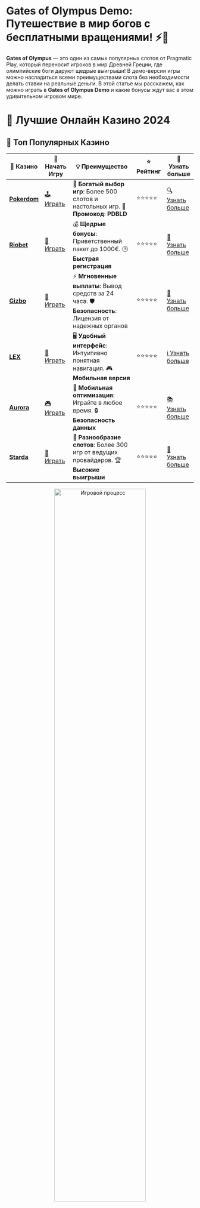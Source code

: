 # **Gates of Olympus Demo: Путешествие в мир богов с бесплатными вращениями! ⚡👑**

**Gates of Olympus** — это один из самых популярных слотов от Pragmatic Play, который переносит игроков в мир Древней Греции, где олимпийские боги даруют щедрые выигрыши! В демо-версии игры можно насладиться всеми преимуществами слота без необходимости делать ставки на реальные деньги. В этой статье мы расскажем, как можно играть в **Gates of Olympus Demo** и какие бонусы ждут вас в этом удивительном игровом мире.

# 🎰 Лучшие Онлайн Казино 2024

## 🌟 Топ Популярных Казино

| 🎲 **Казино** | 🔗 **Начать Игру** | 💡 **Преимущество** | ⭐ **Рейтинг** | 🔗 **Узнать больше** |
|--------------|---------------------|---------------------|----------------|----------------------|
| [**Pokerdom**](https://brandplay.link/4k77v2yx) | [🕹️ Играть](https://brandplay.link/4k77v2yx) | 🎉 **Богатый выбор игр**: Более 500 слотов и настольных игр. 🎁 **Промокод**: **PDBLD** | ⭐⭐⭐⭐⭐ | [🔍 Узнать больше](https://brandplay.link/4k77v2yx) |
| [**Riobet**](https://brandplay.link/7xBLTPyj) | [🎰 Играть](https://brandplay.link/7xBLTPyj) | 💰 **Щедрые бонусы**: Приветственный пакет до 1000€. 🕒 **Быстрая регистрация** | ⭐⭐⭐⭐⭐ | [📖 Узнать больше](https://brandplay.link/7xBLTPyj) |
| [**Gizbo**](https://brandplay.link/bprXw4YV) | [🎲 Играть](https://brandplay.link/bprXw4YV) | ⚡ **Мгновенные выплаты**: Вывод средств за 24 часа. 🛡️ **Безопасность**: Лицензия от надежных органов | ⭐⭐⭐⭐⭐ | [📝 Узнать больше](https://brandplay.link/bprXw4YV) |
| [**LEX**](https://brandplay.link/zW4hdDFV) | [🤑 Играть](https://brandplay.link/zW4hdDFV) | 🖥️ **Удобный интерфейс**: Интуитивно понятная навигация. 🎮 **Мобильная версия** | ⭐⭐⭐⭐⭐ | [ℹ️ Узнать больше](https://brandplay.link/zW4hdDFV) |
| [**Aurora**](https://10trafic-stat2.com/click/668546556bcc6313411604bd/6766/13032/subaccount) | [🎮 Играть](https://10trafic-stat2.com/click/668546556bcc6313411604bd/6766/13032/subaccount) | 📱 **Мобильная оптимизация**: Играйте в любое время. 🔒 **Безопасность данных** | ⭐⭐⭐⭐⭐ | [📚 Узнать больше](https://10trafic-stat2.com/click/668546556bcc6313411604bd/6766/13032/subaccount) |
| [**Starda**](https://brandplay.link/fB7xwRFL) | [🎯 Играть](https://brandplay.link/fB7xwRFL) | 🎰 **Разнообразие слотов**: Более 300 игр от ведущих провайдеров. 🏆 **Высокие выигрыши** | ⭐⭐⭐⭐⭐ | [🔎 Узнать больше](https://brandplay.link/fB7xwRFL) |

<div align="center">
    <img src="https://i.pinimg.com/originals/87/9e/b9/879eb9354dd0699582408b68f2e253b2.gif" alt="Игровой процесс" width="70%">
</div>

## 💎 Лучшие Бонусы и Акции

| 🎲 **Казино** | 🔗 **Начать Игру** | 💡 **Преимущество** | ⭐ **Рейтинг** | 🔗 **Узнать больше** |
|--------------|---------------------|---------------------|----------------|----------------------|
| [**Kometa**](https://brandplay.link/8ZymQJV8) | [🎰 Играть](https://brandplay.link/8ZymQJV8) | 🎁 **Эксклюзивные бонусы**: Регулярные акции и промо. 🔄 **Программы лояльности** | ⭐⭐⭐⭐☆ | [🔍 Узнать больше](https://brandplay.link/8ZymQJV8) |
| [**R7**](https://brandplay.link/bMd3Yjsw) | [🕹️ Играть](https://brandplay.link/bMd3Yjsw) | 🕒 **Круглосуточная поддержка**: Всегда на связи. 💸 **Высокие лимиты** | ⭐⭐⭐⭐☆ | [📖 Узнать больше](https://brandplay.link/bMd3Yjsw) |
| [**7K**](https://brandplay.link/BvQyFShp) | [🎲 Играть](https://brandplay.link/BvQyFShp) | 🌟 **Эксклюзивные бонусы**: Только для VIP игроков. 🎉 **Сезонные акции** | ⭐⭐⭐⭐☆ | [📝 Узнать больше](https://brandplay.link/BvQyFShp) |
| [**Kent**](https://brandplay.link/Fv2WP3js) | [🤑 Играть](https://brandplay.link/Fv2WP3js) | 📈 **Высокий RTP**: Более 98%. 💼 **Профессиональная поддержка** | ⭐⭐⭐⭐☆ | [ℹ️ Узнать больше](https://brandplay.link/Fv2WP3js) |
| [**1Xslots**](https://brandplay.link/hSB1khtr) | [🎮 Играть](https://brandplay.link/hSB1khtr) | 🎉 **Множество акций**: Еженедельные бонусы и турниры. 🛡️ **Безопасность** | ⭐⭐⭐⭐☆ | [📚 Узнать больше](https://brandplay.link/hSB1khtr) |
| [**Gama**](https://brandplay.link/j6NMKsDz) | [🎯 Играть](https://brandplay.link/j6NMKsDz) | 🔍 **Интуитивный интерфейс**: Легкость использования. 🏅 **Престижные турниры** | ⭐⭐⭐⭐☆ | [🔎 Узнать больше](https://brandplay.link/j6NMKsDz) |

<div align="center">
    <img src="https://i.pinimg.com/originals/87/9e/b9/879eb9354dd0699582408b68f2e253b2.gif" alt="Игровой процесс" width="70%">
</div>

## 🚀 Быстрые Выигрыши и Поддержка

| 🎲 **Казино** | 🔗 **Начать Игру** | 💡 **Преимущество** | ⭐ **Рейтинг** | 🔗 **Узнать больше** |
|--------------|---------------------|---------------------|----------------|----------------------|
| [**Onion**](https://brandplay.link/zBGRVpQ9) | [🎰 Играть](https://brandplay.link/zBGRVpQ9) | 🤑 **Низкие ставки**: Идеально для начинающих. 🔄 **Быстрые выводы** | ⭐⭐⭐⭐☆ | [🔍 Узнать больше](https://brandplay.link/zBGRVpQ9) |
| [**Чемпион**](https://temon-gter.cfd/go/lRq?p80412p304504pcc44t17455) | [🕹️ Играть](https://temon-gter.cfd/go/lRq?p80412p304504pcc44t17455) | 🏅 **Лояльная программа**: Награды за активность. 🎁 **Ежемесячные бонусы** | ⭐⭐⭐⭐☆ | [📖 Узнать больше](https://temon-gter.cfd/go/lRq?p80412p304504pcc44t17455) |
| [**Vavada**](https://vavadapartner.pro/?promo=ea5c9275-6854-4505-94fc-95ab18221945-linkb2) | [🎲 Играть](https://vavadapartner.pro/?promo=ea5c9275-6854-4505-94fc-95ab18221945-linkb2) | 🚀 **Быстрая регистрация**: Начните играть мгновенно. 🔐 **Безопасные транзакции** | ⭐⭐⭐⭐☆ | [📝 Узнать больше](https://vavadapartner.pro/?promo=ea5c9275-6854-4505-94fc-95ab18221945-linkb2) |
| [**Friends**](https://gofriends.kim/linkb2) | [🤑 Играть](https://gofriends.kim/linkb2) | 🤝 **Социальные игры**: Играйте с друзьями. 🌐 **Мультиплатформенность** | ⭐⭐⭐⭐☆ | [ℹ️ Узнать больше](https://gofriends.kim/linkb2) |
| [**1WIN**](https://brandplay.link/smXVpBbG) | [🎮 Играть](https://brandplay.link/smXVpBbG) | 🏆 **Спортивные ставки**: Широкий выбор видов спорта. 💵 **Высокие коэффициенты** | ⭐⭐⭐⭐☆ | [📚 Узнать больше](https://brandplay.link/smXVpBbG) |
| [**Drip**](https://drp-ircp01.com/c07e6a3db) | [🎯 Играть](https://drp-ircp01.com/c07e6a3db) | 🌐 **Инновационные игры**: Новейшие игровые технологии. 🛡️ **Высокая безопасность** | ⭐⭐⭐⭐☆ | [🔎 Узнать больше](https://drp-ircp01.com/c07e6a3db) |
| [**JoyCasino**](https://rpc30.call2me.pro/?/ru/registration?apkpop=0&partner=p24970p3291217pc98f) | [🎰 Играть](https://rpc30.call2me.pro/?/ru/registration?apkpop=0&partner=p24970p3291217pc98f) | 🎁 **Приятные бонусы**: Ежедневные акции и подарки. 🕹️ **Разнообразие игр** | ⭐⭐⭐⭐☆ | [🔍 Узнать больше](https://rpc30.call2me.pro/?/ru/registration?apkpop=0&partner=p24970p3291217pc98f) |

<div align="center">
    <img src="https://i.pinimg.com/originals/87/9e/b9/879eb9354dd0699582408b68f2e253b2.gif" alt="Игровой процесс" width="70%">
</div>
---

✨ **Выбирайте лучшее казино для себя и наслаждайтесь игрой! Удачи!** ✨
![Gates of Olympus Demo](https://i.pinimg.com/originals/a9/29/6e/a9296ea1cf6a7c20a985e593451f0323.png)

## Почему стоит попробовать **Gates of Olympus Demo**? 🏛️⚡

**Gates of Olympus** — это слот с увлекательной темой, уникальными механиками и невероятными возможностями для выигрыша. В демо-версии вы можете без риска оценить все особенности игры, попробовать свои силы и почувствовать атмосферу, которую предлагает этот слот. 

### Преимущества игры в **Gates of Olympus Demo** 🕊️🌟

1. **Тема Олимпа** 🏛️  
   В этом слоте вас ждут величественные боги и мифические существа. Зевс, Афина и другие боги даруют вам мощные бонусы и возможности для больших выигрышей. Слот погружает в атмосферу Древней Греции и Олимпийских гор.

2. **Механика "Tumble" (падение символов)** 💥  
   В **Gates of Olympus** используется уникальная механика "Tumble", где после каждого выигрыша символы исчезают, а на их месте появляются новые. Это позволяет выигрышам накапливаться и увеличиваться за один спин.

3. **Бонусные раунды с множителями** 🎁  
   Один из главных плюсов слота — это наличие множителей, которые могут значительно повысить ваши выигрыши. Чем больше множителей выпадет, тем выше ваши шансы на крупные выигрыши.

4. **Бесплатные вращения (Free Spins)** 🎰  
   В **Gates of Olympus** вы можете получить бесплатные вращения, которые активируются при выпадении трех и более символов разброса. Это даёт вам шанс на дополнительные выигрыши без необходимости тратить собственные средства.

## Как играть в **Gates of Olympus Demo**? 🎮

### 1. **Выбор онлайн-казино для игры в демо** 🕹️

Для начала игры в демо-версию **Gates of Olympus** выберите казино, которое предлагает возможность играть бесплатно. Большинство онлайн-казино предоставляет демо-версии своих игр, чтобы игроки могли ознакомиться с игрой перед тем, как делать ставки на реальные деньги.

### 2. **Настройка ставки** 💸

Хотя в демо-версии ставки не реальны, вам все равно нужно настроить количество кредитов, которое вы хотите использовать для виртуальных спинов. Это поможет вам понять, как работает игра и какие ставки могут привести к наибольшим выигрышам.

### 3. **Игровой процесс и механика "Tumble"** 🔄

При каждом выигрыше символы исчезают, и на их месте выпадают новые. Это делает процесс игры динамичным и интересным. Помните, что выигрыши могут накапливаться за один спин, так как после каждого выпадения новых символов шансы на получение дополнительных выигрышей увеличиваются.

### 4. **Бонусная игра с бесплатными вращениями** 🎁

Для активации бонусного раунда с бесплатными вращениями вам нужно получить три или более символов разброса. Это откроет перед вами возможность получить дополнительные выигрыши без трат реальных денег. Во время бонусного раунда могут выпадать множители, которые увеличат ваш выигрыш в несколько раз.

## Особенности бонусной игры в **Gates of Olympus Demo** 🏆

Бонусный раунд в **Gates of Olympus** — это возможность для игроков получить большие выигрыши, не тратя собственные средства. В этом раунде можно активировать бесплатные вращения и получить множители, которые значительно увеличат ваш доход.

- **Множители на каждом спине** 💥  
   Во время бонусных вращений каждый символ может быть умножен на множитель, который увеличивает общий выигрыш. Множители могут быть весьма крупными, что даёт вам шанс на максимальные выплаты.

- **Активирование бесплатных вращений** 🔄  
   При выпадении трех или более символов разброса активируются бесплатные вращения. Чем больше символов выпадет, тем больше бесплатных вращений вы получите, и тем выше шанс на крупный выигрыш.

- **Продление бонусного раунда** 🌀  
   Во время бонусной игры символы могут продолжать выпадать, что даёт вам возможность получить дополнительные множители и бесплатные вращения.

## Советы для успешной игры в **Gates of Olympus Demo** 🎯

### 1. **Ознакомьтесь с игрой без риска** 💡

Демо-версия **Gates of Olympus** — это отличная возможность для новичков ознакомиться с игрой, не рискуя реальными деньгами. Пробуйте различные стратегии, настраивайте ставки и наслаждайтесь процессом.

### 2. **Используйте множители в бонусных играх** 💸

Главная цель в **Gates of Olympus** — это активировать бонусный раунд с бесплатными вращениями, где множители могут существенно увеличить ваши выигрыши. Следите за символами и попытайтесь поймать как можно больше множителей.

### 3. **Наслаждайтесь динамичным игровым процессом** 🎮

Механика "Tumble" позволяет получать дополнительные выигрыши без необходимости повторных ставок. Воспользуйтесь этим, чтобы получить как можно больше выигрышей за один спин.

### 4. **Следите за возможностями для бесплатных вращений** 🔁

Не забывайте о бонусной игре с бесплатными вращениями, так как она является ключевым моментом для получения максимальных выплат. Чем больше символов разброса, тем больше шансов на бонусные вращения.

## Заключение: почему стоит играть в **Gates of Olympus Demo**? ⚡🏛️

**Gates of Olympus Demo** — это отличный способ попробовать одну из самых популярных игр от Pragmatic Play, не рискуя реальными деньгами. Благодаря увлекательной теме, механике "Tumble" и щедрым бонусам, игра предлагает игрокам массу возможностей для выигрышей.

Если вы хотите насладиться игрой и оценить все её особенности, не рискуя деньгами, демо-версия **Gates of Olympus** — это лучший выбор. Удачи в поисках множителей и больших выигрышей! 🎰💥

